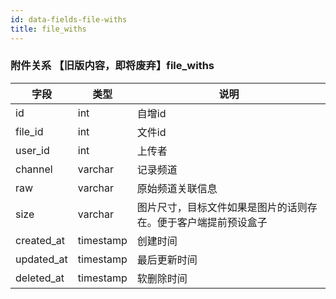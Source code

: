 ```yaml
---
id: data-fields-file-withs
title: file_withs
---
```


### 附件关系 【旧版内容，即将废弃】file_withs

| 字段 | 类型 | 说明 |
| ------ | ------ | ------ |
| id | int | 自增id |
| file_id | int | 文件id |
| user_id | int | 上传者 |
| channel | varchar | 记录频道 |
| raw | varchar | 原始频道关联信息 |
| size | varchar | 图片尺寸，目标文件如果是图片的话则存在。便于客户端提前预设盒子 |
| created_at | timestamp | 创建时间 |
| updated_at | timestamp | 最后更新时间 |
| deleted_at | timestamp | 软删除时间 |
